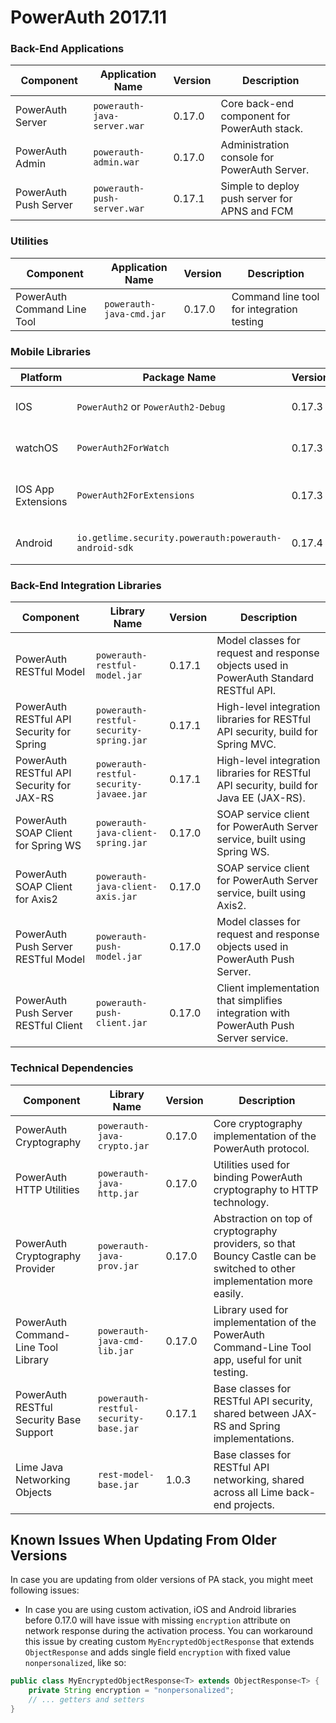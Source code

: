 # PowerAuth 2017.11

### Back-End Applications

| Component | Application Name | Version | Description |
|---|---|---|---|
| PowerAuth Server | `powerauth-java-server.war` | 0.17.0 | Core back-end component for PowerAuth stack. |
| PowerAuth Admin | `powerauth-admin.war` | 0.17.0 | Administration console for PowerAuth Server. |
| PowerAuth Push Server | `powerauth-push-server.war` | 0.17.1 | Simple to deploy push server for APNS and FCM |

### Utilities

| Component | Application Name | Version | Description |
|---|---|---|---|
| PowerAuth Command Line Tool | `powerauth-java-cmd.jar` | 0.17.0 | Command line tool for integration testing |

### Mobile Libraries

| Platform | Package Name | Version | Description |
|---|---|---|---|
| IOS | `PowerAuth2` or `PowerAuth2-Debug` | 0.17.3 | A client library for IOS |
| watchOS | `PowerAuth2ForWatch` | 0.17.3 | A limited library for watchOS |
| IOS App Extensions | `PowerAuth2ForExtensions` | 0.17.3 | A limited library for IOS App Extensions |
| Android | `io.getlime.security.powerauth:powerauth-android-sdk` | 0.17.4 | A client library for Android |

### Back-End Integration Libraries

| Component | Library Name |  Version | Description |
|---|---|---|---|
| PowerAuth RESTful Model | `powerauth-restful-model.jar` | 0.17.1 | Model classes for request and response objects used in PowerAuth Standard RESTful API. |
| PowerAuth RESTful API Security for Spring | `powerauth-restful-security-spring.jar` | 0.17.1 | High-level integration libraries for RESTful API security, build for Spring MVC. |
| PowerAuth RESTful API Security for JAX-RS | `powerauth-restful-security-javaee.jar` | 0.17.1 | High-level integration libraries for RESTful API security, build for Java EE (JAX-RS). |
| PowerAuth SOAP Client for Spring WS | `powerauth-java-client-spring.jar` | 0.17.0 | SOAP service client for PowerAuth Server service, built using Spring WS. |
| PowerAuth SOAP Client for Axis2 | `powerauth-java-client-axis.jar` | 0.17.0 | SOAP service client for PowerAuth Server service, built using Axis2. |
| PowerAuth Push Server RESTful Model | `powerauth-push-model.jar` | 0.17.0 | Model classes for request and response objects used in PowerAuth Push Server. |
| PowerAuth Push Server RESTful Client | `powerauth-push-client.jar` | 0.17.0 | Client implementation that simplifies integration with PowerAuth Push Server service. |

### Technical Dependencies

| Component | Library Name | Version | Description |
|---|---|---|---|
| PowerAuth Cryptography | `powerauth-java-crypto.jar` | 0.17.0 | Core cryptography implementation of the PowerAuth protocol. |
| PowerAuth HTTP Utilities | `powerauth-java-http.jar` | 0.17.0 | Utilities used for binding PowerAuth cryptography to HTTP technology. |
| PowerAuth Cryptography Provider | `powerauth-java-prov.jar` | 0.17.0 | Abstraction on top of cryptography providers, so that Bouncy Castle can be switched to other implementation more easily. |
| PowerAuth Command-Line Tool Library | `powerauth-java-cmd-lib.jar` | 0.17.0 | Library used for implementation of the PowerAuth Command-Line Tool app, useful for unit testing. |
| PowerAuth RESTful Security Base Support | `powerauth-restful-security-base.jar` | 0.17.1 | Base classes for RESTful API security, shared between JAX-RS and Spring implementations. |
| Lime Java Networking Objects | `rest-model-base.jar` | 1.0.3 | Base classes for RESTful API networking, shared across all Lime back-end projects. |

## Known Issues When Updating From Older Versions

In case you are updating from older versions of PA stack, you might meet following issues:

- In case you are using custom activation, iOS and Android libraries before 0.17.0 will have issue with missing `encryption` attribute on network response during the activation process. You can workaround this issue by creating custom `MyEncryptedObjectResponse` that extends `ObjectResponse` and adds single field `encryption` with fixed value `nonpersonalized`, like so:

```java
public class MyEncryptedObjectResponse<T> extends ObjectResponse<T> {
    private String encryption = "nonpersonalized";
    // ... getters and setters
}
```
